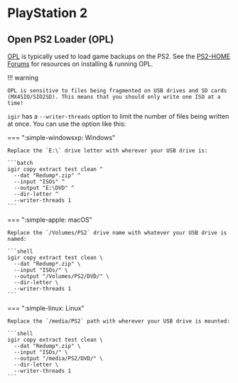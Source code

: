 # PlayStation 2

## Open PS2 Loader (OPL)

[OPL](https://github.com/ps2homebrew/Open-PS2-Loader) is typically used to load game backups on the PS2. See the [PS2-HOME Forums](https://www.ps2-home.com/forum/viewforum.php?f=50) for resources on installing & running OPL.

!!! warning

    OPL is sensitive to files being fragmented on USB drives and SD cards (MX4SIO/SIO2SD). This means that you should only write one ISO at a time!

`igir` has a `--writer-threads` option to limit the number of files being written at once. You can use the option like this:

=== ":simple-windowsxp: Windows"

    Replace the `E:\` drive letter with wherever your USB drive is:

    ```batch
    igir copy extract test clean ^
      --dat "Redump*.zip" ^
      --input "ISOs" ^
      --output "E:\DVD" ^
      --dir-letter ^
      --writer-threads 1
    ```

=== ":simple-apple: macOS"

    Replace the `/Volumes/PS2` drive name with whatever your USB drive is named:

    ```shell
    igir copy extract test clean \
      --dat "Redump*.zip" \
      --input "ISOs/" \
      --output "/Volumes/PS2/DVD/" \
      --dir-letter \
      --writer-threads 1
    ```

=== ":simple-linux: Linux"

    Replace the `/media/PS2` path with wherever your USB drive is mounted:

    ```shell
    igir copy extract test clean \
      --dat "Redump*.zip" \
      --input "ISOs/" \
      --output "/media/PS2/DVD/" \
      --dir-letter \
      --writer-threads 1
    ```
